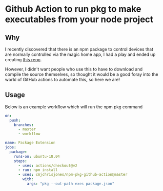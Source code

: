 # Github Action to run pkg to make executables from your node project

## Why

I recently discovered that there is an npm package to control devices that are normally controlled via the magic home app, I had a play and ended up creating [this repo](https://github.com/cmjchrisjones/desk-lights).

However, I didn't want people who use this to have to download and compile the source themselves, so thought it would be a good foray into the world of GitHub actions to automate this, so here we are!

## Usage

Below is an example workflow which will run the npm pkg command

```yaml
on:
  push:
    branches: 
      - master
      - workflow

name: Package Extension
jobs: 
  package:
    runs-on: ubuntu-18.04
    steps:
      - uses: actions/checkout@v2
      - run: npm install
      - uses: cmjchrisjones/npm-pkg-github-action@master
        with:
          args: "pkg --out-path exes package.json" 
```